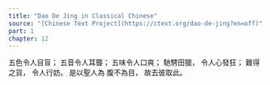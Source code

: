 ```yaml
---
title: "Dao De Jing in Classical Chinese"
source: "[Chinese Text Project](https://ctext.org/dao-de-jing?en=off)"
part: 1
chapter: 12
---
```

五色令人目盲；
五音令人耳聾；
五味令人口爽；
馳騁田獵，
令人心發狂；
難得之貨，
令人行妨。
是以聖人為
腹不為目，
故去彼取此。